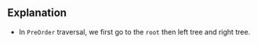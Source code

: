 ## Explanation

- In `PreOrder` traversal, we first go to the `root` then left tree and right tree.
